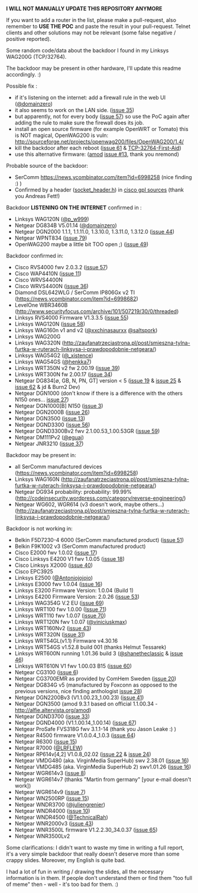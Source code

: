 **I WILL NOT MANUALLY UPDATE THIS REPOSITORY ANYMORE**

If you want to add a router in the list, please make a pull-request, also remember to **USE THE POC** and paste the result in your pull-request.
Telnet clients and other solutions may not be relevant (some false negative / positive reported).

Some random code/data about the backdoor I found in my Linksys WAG200G (TCP/32764).

The backdoor may be present in other hardware, I'll update this readme accordingly. :)

Possible fix :
- if it's listening on the internet: add a firewall rule in the web UI ([@domainzero](https://twitter.com/domainzero/status/419146140999626752))
- it also seems to work on the LAN side. ([issue 35](https://github.com/elvanderb/TCP-32764/issues/35#issuecomment-31592308))
- but apparently, not for every body ([issue 57](https://github.com/elvanderb/TCP-32764/issues/57)) so use the PoC again after adding the rule to make sure the firewall does its job.
- install an open source firmware (for example OpenWRT or Tomato) this is NOT magical, OpenWAG200 is vuln: http://sourceforge.net/projects/openwag200/files/OpenWAG200/1.4/
- kill the backdoor after each reboot ([issue 61](https://github.com/elvanderb/TCP-32764/issues/61) & [TCP-32764-First-Aid](https://github.com/lahdekorpi/TCP-32764-First-Aid/))
- use this alternative firmware: ([amod](http://alfie.altervista.org/amod/) [issue #13](https://github.com/elvanderb/TCP-32764/issues/13#issuecomment-34008200), thank you nremond)

Probable source of the backdoor: 
- SerComm https://news.ycombinator.com/item?id=6998258 (nice finding :) )
- Confirmed by a header ([socket_header.h](https://github.com/elvanderb/TCP-32764/blob/master/socket_header.h)) in [cisco gpl sources](ftp://ftp-eng.cisco.com/pub/opensource/smallbusiness/wap4410n/2.0.1.0/wap4410n_v2.0.1.0_gpl.tgz) (thank you Andreas Fett!)


Backdoor **LISTENING ON THE INTERNET** confirmed in :
- Linksys WAG120N ([@p_w999](https://twitter.com/p_w999/status/419444989051940864))
- Netgear DG834B V5.01.14 ([@domainzero](https://twitter.com/domainzero/status/419133964528263169))
- Netgear DGN2000 1.1.1, 1.1.11.0, 1.3.10.0, 1.3.11.0, 1.3.12.0 ([issue 44](https://github.com/elvanderb/TCP-32764/issues/44))
- Netgear WPNT834 ([issue 79](https://github.com/elvanderb/TCP-32764/issues/79))
- OpenWAG200 maybe a little bit TOO open ;) ([issue 49](https://github.com/elvanderb/TCP-32764/issues/49))

Backdoor confirmed in:
- Cisco RVS4000 fwv 2.0.3.2 ([issue 57](https://github.com/elvanderb/TCP-32764/issues/57))
- Cisco WAP4410N ([issue 11](https://github.com/elvanderb/TCP-32764/issues/11#issuecomment-31492435))
- Cisco WRVS4400N
- Cisco WRVS4400N ([issue 36](https://github.com/elvanderb/TCP-32764/issues/36))
- Diamond DSL642WLG / SerComm IP806Gx v2 TI (https://news.ycombinator.com/item?id=6998682)
- LevelOne WBR3460B (http://www.securityfocus.com/archive/101/507219/30/0/threaded)
- Linksys RVS4000 Firmware V1.3.3.5 ([issue 55](https://github.com/elvanderb/TCP-32764/issues/55))
- Linksys WAG120N ([issue 58](https://github.com/elvanderb/TCP-32764/issues/58))
- Linksys WAG160n v1 and v2 ([@xxchinasaurxx](https://twitter.com/xxchinasaurxx/status/418886166700507136) [@saltspork](https://twitter.com/saltspork/status/419450202362097664))
- Linksys WAG200G
- Linksys WAG320N (http://zaufanatrzeciastrona.pl/post/smieszna-tylna-furtka-w-ruterach-linksysa-i-prawdopodobnie-netgeara/)
- Linksys WAG54G2 ([@_xistence](https://twitter.com/_xistence/status/418616691040350208))
- Linksys WAG54GS ([@henkka7](https://twitter.com/henkka7/status/419210405399912448))
- Linksys WRT350N v2 fw 2.00.19 ([issue 39](https://github.com/elvanderb/TCP-32764/issues/39))
- Linksys WRT300N fw 2.00.17 ([issue 34](https://github.com/elvanderb/TCP-32764/issues/34))
- Netgear DG834[∅, GB, N, PN, GT] version < 5 ([issue 19](https://github.com/elvanderb/TCP-32764/issues/19) & [issue 25](https://github.com/elvanderb/TCP-32764/issues/25) & [issue 62](https://github.com/elvanderb/TCP-32764/issues/62) & jd & Burn2 Dev)
- Netgear DGN1000 (don't know if there is a difference with the others N150 ones... [issue 27](https://github.com/elvanderb/TCP-32764/issues/27))
- Netgear DGN1000[B] N150 ([issue 3](https://github.com/elvanderb/TCP-32764/issues/3))
- Netgear DGN2000B ([issue 26](https://github.com/elvanderb/TCP-32764/issues/26))
- Netgear DGN3500 ([issue 13](https://github.com/elvanderb/TCP-32764/issues/13))
- Netgear DGND3300 ([issue 56](https://github.com/elvanderb/TCP-32764/issues/56))
- Netgear DGND3300Bv2 fwv 2.1.00.53_1.00.53GR ([issue 59](https://github.com/elvanderb/TCP-32764/issues/59))
- Netgear DM111Pv2 ([@eguaj](https://twitter.com/eguaj/status/418143024019816448))
- Netgear JNR3210 ([issue 37](https://github.com/elvanderb/TCP-32764/issues/37))

Backdoor may be present in:
- all SerComm manufactured devices (https://news.ycombinator.com/item?id=6998258)
- Linksys WAG160N (http://zaufanatrzeciastrona.pl/post/smieszna-tylna-furtka-w-ruterach-linksysa-i-prawdopodobnie-netgeara/)
- Netgear DG934 probability: probability: 99.99% (http://codeinsecurity.wordpress.com/category/reverse-engineering/)
- Netgear WG602, WGR614 (v3 doesn't work, maybe others...) (http://zaufanatrzeciastrona.pl/post/smieszna-tylna-furtka-w-ruterach-linksysa-i-prawdopodobnie-netgeara/)

Backdoor is not working in:
- Belkin F5D7230-4 6000 (SerComm manufactured product) ([issue 51](https://github.com/elvanderb/TCP-32764/issues/51))
- Belkin F9K1002 v3 (SerComm manufactured product)
- Cisco E2000 fwv 1.0.02 ([issue 17](https://github.com/elvanderb/TCP-32764/issues/17))
- Cisco Linksys E4200 V1 fwv 1.0.05 ([issue 18](https://github.com/elvanderb/TCP-32764/issues/18))
- Cisco Linksys X2000 ([issue 40](https://github.com/elvanderb/TCP-32764/issues/40))
- Cisco EPC3925 
- Linksys E2500 ([@Antoniojojojo](https://twitter.com/Antoniojojojo/status/419493174227529728))
- Linksys E3000 fwv 1.0.04 ([issue 16](https://github.com/elvanderb/TCP-32764/issues/16))
- Linksys E3200 Firmware Version: 1.0.04 (Build 1)
- Linksys E4200 Firmware Version: 2.0.26 ([issue 53](https://github.com/elvanderb/TCP-32764/issues/53))
- Linksys WAG354G V.2 EU ([issue 69](https://github.com/elvanderb/TCP-32764/issues/69))
- Linksys WRT100 fwv 1.0.00 ([Issue 71](https://github.com/elvanderb/TCP-32764/issues/71))
- Linksys WRT110 fwv 1.0.07 ([issue 70](https://github.com/elvanderb/TCP-32764/issues/70))
- Linksys WRT120N fwv 1.0.07 ([@viniciuskmax](https://twitter.com/viniciuskmax/status/419886554245394432))
- Linksys WRT160Nv2 ([issue 43](https://github.com/elvanderb/TCP-32764/issues/43))
- Linksys WRT320N ([issue 31](https://github.com/elvanderb/TCP-32764/issues/31))
- Linksys WRT54GL(v1.1) Firmware v4.30.16
- Linksys WRT54GS v1.52.8 build 001 (thanks Helmut Tessarek)
- Linksys WRT600N running 1.01.36 build 3 ([@shanetheclassic](https://twitter.com/shanetheclassic/status/419213153369485312) & [issue 46](https://github.com/elvanderb/TCP-32764/issues/46))
- Linksys WRT610N V1 fwv 1.00.03 B15 ([issue 60](https://github.com/elvanderb/TCP-32764/issues/60))
- Netgear CG3100 ([issue 6](https://github.com/elvanderb/TCP-32764/issues/6))
- Netgear CG3700EMR as provided by ComHem Sweden ([issue 20](https://github.com/elvanderb/TCP-32764/issues/20))
- Netgear DG834G v5 (manufactured by Foxconn as opposed to the previous versions, nice finding anthologist [issue 28](https://github.com/elvanderb/TCP-32764/issues/28))
- Netgear DGN2200Bv3 (V1.1.00.23_1.00.23) ([issue 41](https://github.com/elvanderb/TCP-32764/issues/41))
- Netgear DGN3500 (amod 9.3.1 based on official 1.1.00.34 - http://alfie.altervista.org/amod)
- Netgear DGND3700 ([issue 33](https://github.com/elvanderb/TCP-32764/issues/33))
- Netgear DGND4000 (V1.1.00.14_1.00.14) ([issue 67](https://github.com/elvanderb/TCP-32764/issues/67))
- Netgear ProSafe FVS318G fwv 3.1.1-14 (thank you Jason Leake :) )
- Netgear R4500 firmware V1.0.0.4_1.0.3 ([issue 64](https://github.com/elvanderb/TCP-32764/issues/64))
- Netgear R6300 ([issue 15](https://github.com/elvanderb/TCP-32764/issues/15))
- Netgear R7000 ([@LRFLEW](https://twitter.com/LRFLEW/status/418856141032935424))
- Netgear RP614v[4,2] V1.0.8_02.02 ([issue 22](https://github.com/elvanderb/TCP-32764/issues/22) & [issue 24](https://github.com/elvanderb/TCP-32764/issues/24))
- Netgear VMDG480 (aka. VirginMedia SuperHub) swv 2.38.01 ([issue 16](https://github.com/elvanderb/TCP-32764/issues/16))
- Netgear VMDG485 (aka. VirginMedia SuperHub 2) swv1.01.26 ([issue 16](https://github.com/elvanderb/TCP-32764/issues/16))
- Netgear WGR614v3 ([issue 8](https://github.com/elvanderb/TCP-32764/issues/8))
- Netgear WGR614v7 (thanks "Martin from germany" [your e-mail doesn't work])
- Netgear WGR614v9 ([issue 7](https://github.com/elvanderb/TCP-32764/issues/7))
- Netgear WN2500RP ([issue 15](https://github.com/elvanderb/TCP-32764/issues/15))
- Netgear WNDR3700 ([@juliengrenier](https://twitter.com/juliengrenier/status/418748575842304000))
- Netgear WNDR4000 ([issue 10](https://github.com/elvanderb/TCP-32764/issues/10))
- Netgear WNDR4500 ([@TechnicalRah](https://twitter.com/TechnicalRah/status/418826996873834496))
- Netgear WNR2000v3 ([issue 43](https://github.com/elvanderb/TCP-32764/issues/43))
- Netgear WNR3500L firmware V1.2.2.30_34.0.37 ([issue 65](https://github.com/elvanderb/TCP-32764/issues/65))
- Netgear WNR3500Lv2

Some clarifications:
I didn't want to waste my time in writing a full report, it's a very simple backdoor that really doesn't deserve more than some crappy slides. Moreover, my English is quite bad.
 
I had a lot of fun in writing / drawing the slides, all the necessary information is in them.  If people don't understand them or find them "too full of meme" then - well - it's too bad for them. :)
